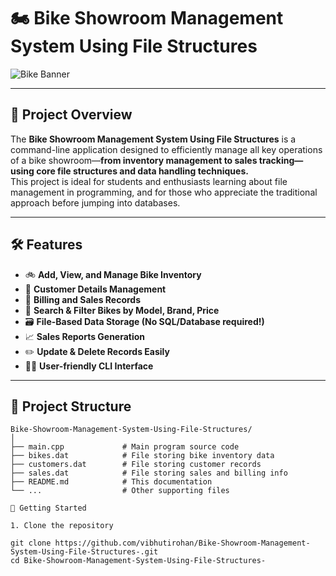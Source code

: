 # 🏍️ Bike Showroom Management System Using File Structures

![Bike Banner](https://images.pexels.com/photos/2765283/pexels-photo-2765283.jpeg?auto=compress&fit=crop&w=1050&q=80)


---

## 🚦 Project Overview

The **Bike Showroom Management System Using File Structures** is a command-line application designed to efficiently manage all key operations of a bike showroom—**from inventory management to sales tracking—using core file structures and data handling techniques.**  
This project is ideal for students and enthusiasts learning about file management in programming, and for those who appreciate the traditional approach before jumping into databases.

---

## 🛠️ Features

- 🚲 **Add, View, and Manage Bike Inventory**  
- 📝 **Customer Details Management**  
- 🧾 **Billing and Sales Records**  
- 🔎 **Search & Filter Bikes by Model, Brand, Price**  
- 🗃️ **File-Based Data Storage (No SQL/Database required!)**  
- 📈 **Sales Reports Generation**  
- ✏️ **Update & Delete Records Easily**  
- 👨‍💻 **User-friendly CLI Interface**

---

## 📂 Project Structure

```plaintext
Bike-Showroom-Management-System-Using-File-Structures/
│
├── main.cpp             # Main program source code
├── bikes.dat            # File storing bike inventory data
├── customers.dat        # File storing customer records
├── sales.dat            # File storing sales and billing info
├── README.md            # This documentation
└── ...                  # Other supporting files

🚀 Getting Started

1. Clone the repository

git clone https://github.com/vibhutirohan/Bike-Showroom-Management-System-Using-File-Structures-.git
cd Bike-Showroom-Management-System-Using-File-Structures-


